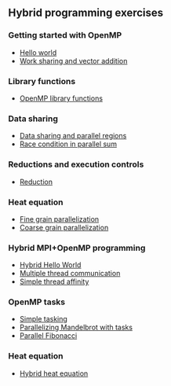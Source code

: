 ## Hybrid programming exercises

### Getting started with OpenMP

- [Hello world](omp-hello/)
- [Work sharing and vector addition](work-sharing/)

### Library functions

- [OpenMP library functions](lib-funcs/)

### Data sharing

- [Data sharing and parallel regions](data-sharing/)
- [Race condition in parallel sum](race-condition/)

### Reductions and execution controls

- [Reduction](reduction/)

### Heat equation

- [Fine grain parallelization]()
- [Coarse grain parallelization]()

### Hybrid MPI+OpenMP programming

- [Hybrid Hello World](hybrid-hello/)
- [Multiple thread communication](multiple-thread-communication/)
- [Simple thread affinity](thread-affinity)

### OpenMP tasks

- [Simple tasking](simple-tasks/)
- [Parallelizing Mandelbrot with tasks](mandelbrot/)
- [Parallel Fibonacci](fibonacci/)

### Heat equation

- [Hybrid heat equation]()


